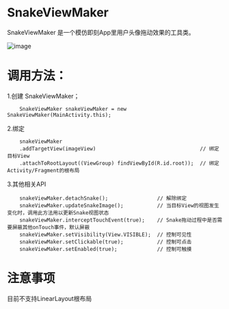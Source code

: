 # SnakeViewMaker

 SnakeViewMaker 是一个模仿即刻App里用户头像拖动效果的工具类。

![image](https://github.com/devilist/SnakeViewMaker/raw/master/images/snake_shootcut.gif)

# 调用方法：

1.创建 SnakeViewMaker；

```
    SnakeViewMaker snakeViewMaker = new SnakeViewMaker(MainActivity.this);
```

2.绑定

```
    snakeViewMaker
    .addTargetView(imageView)                                  // 绑定目标View
    .attachToRootLayout((ViewGroup) findViewById(R.id.root));  // 绑定Activity/Fragment的根布局
```

3.其他相关API

```
    snakeViewMaker.detachSnake();                // 解除绑定
    snakeViewMaker.updateSnakeImage();           // 当目标View的视图发生变化时，调用此方法用以更新Snake视图状态
    snakeViewMaker.interceptTouchEvent(true);    // Snake拖动过程中是否需要屏蔽其他onTouch事件，默认屏蔽
    snakeViewMaker.setVisibility(View.VISIBLE);  // 控制可见性
    snakeViewMaker.setClickable(true);           // 控制可点击
    snakeViewMaker.setEnabled(true);             // 控制可触摸
```

# 注意事项

目前不支持LinearLayout根布局
